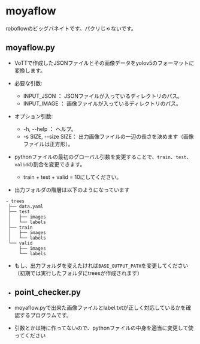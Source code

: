 # moyaflow

roboflowのビッグバネイトです。パクリじゃないです。

## moyaflow.py

- VoTTで作成したJSONファイルとその画像データをyolov5のフォーマットに変換します。

- 必要な引数:

  - INPUT_JSON ：           JSONファイルが入っているディレクトリのパス。
  - INPUT_IMAGE ：          画像ファイルが入っているディレクトリのパス。

- オプション引数:

  - -h, --help    ：        ヘルプ。
  - -s SIZE, --size SIZE：  出力画像ファイルの一辺の長さを決めます（画像ファイルは正方形）。
  
 - pythonファイルの最初のグローバル引数を変更することで、`train`、`test`、`valid`の割合を変更できます。
    
    - train + test + valid = 10にしてください。
 - 出力フォルダの階層は以下のようになっています
 ```
 - trees
  ├── data.yaml
  ├── test
  │   ├── images
  │   └── labels
  ├── train
  │   ├── images
  │   └── labels
  └── valid
      ├── images
      └── labels
```
- もし、出力フォルダを変えたければ`BASE_OUTPUT_PATH`を変更してください（初期では実行したフォルダにtreesが作成されます）
- ## point_checker.py

- moyaflow.pyで出来た画像ファイルとlabel.txtが正しく対応しているかを確認するプログラムです。

- 引数とかは特に作ってないので、pythonファイルの中身を適当に変更して使ってください


  
  
